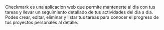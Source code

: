 Checkmark es una aplicacion web que permite mantenerte al dia con tus tareas y llevar un seguimiento detallado de tus actividades del dia a dia. 
Podes crear, editar, eliminar y listar tus tareas para conocer el progreso de tus proyectos personales al detalle.
